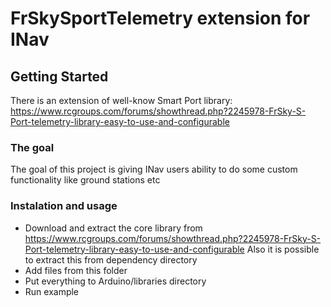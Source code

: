 # FrSkySportTelemetry extension for INav

## Getting Started
There is an extension of well-know Smart Port library:
https://www.rcgroups.com/forums/showthread.php?2245978-FrSky-S-Port-telemetry-library-easy-to-use-and-configurable

### The goal
The goal of this project is giving INav users ability to do some custom functionality like ground stations etc

### Instalation and usage
* Download and extract the core library from https://www.rcgroups.com/forums/showthread.php?2245978-FrSky-S-Port-telemetry-library-easy-to-use-and-configurable
Also it is possible to extract this from dependency directory
* Add files from this folder
* Put everything to Arduino/libraries directory
* Run example

